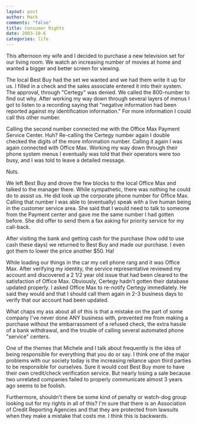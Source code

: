 ```yaml
--- 
layout: post
author: Mark
comments: "false"
title: Consumer Rights
date: 2003-10-6
categories: life
---
```

This afternoon my wife and I decided to purchase a new television set for our living room. We watch an increasing number of movies at home and wanted a bigger and better screen for viewing.

The local Best Buy had the set we wanted and we had them write it up for us. I filled in a check and the sales associate entered it into their system. The approval, through "Certegy" was denied. We called the 800-number to find out why. After working my way down through several layers of menus I got to listen to a recording saying that "negative information had been reported against my identification information." For more information I could call this other number.

Calling the second number connected me with the Office Max Payment Service Center. Huh? Re-calling the Certegy number again I double checked the digits of the more information number. Calling it again I was again connected with Office Max. Working my way down through their phone system menus I eventually was told that their operators were too busy, and I was told to leave a detailed message.

Nuts.

We left Best Buy and drove the few blocks to the local Office Max and talked to the manager there. While sympathetic, there was nothing he could do to assist us. He did look up the corporate phone number for Office Max. Calling that number I was able to (eventually) speak with a live human being in the customer service area. She said that I would need to talk to someone from the Payment center and gave me the same number I had gotten before. She did offer to send them a fax asking for priority service for my call-back.

After visiting the bank and getting cash for the purchase (how odd to use cash these days) we returned to Best Buy and made our purchase. I even got them to lower the price another $50. Ha!

While loading our things in the car my cell phone rang and it was Office Max. After verifying my identity, the service representative reviewed my account and discovered a 2 1/2 year old issue that had been cleared to the satisfaction of Office Max. Obviously, Certegy hadn't gotten their database updated properly. I asked Office Max to re-notify Certegy immediately. He said they would and that I should call them again in 2-3 business days to verify that our account had been updated.

What chaps my ass about all of this is that a mistake on the part of some company I've never done ANY business with, prevented me from making a purchase without the embarrassment of a refused check, the extra hassle of a bank withdrawal, and the trouble of calling several automated phone "service" centers.

One of the themes that Michele and I talk about frequently is the idea of being responsible for everything that you do or say. I think one of the major problems with our society today is the increasing reliance upon third parties to be responsible for ourselves. Sure it would cost Best Buy more to have their own credit/check verification service. But nearly losing a sale because two unrelated companies failed to properly communicate almost 3 years ago seems to be foolish.

Furthermore, shouldn't there be some kind of penalty or watch-dog group looking out for my rights in all of this? I'm sure that there is an Association of Credit Reporting Agencies and that they are protected from lawsuits when they make a mistake that costs me. I think this is backwards.

